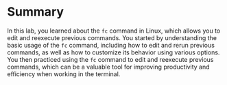 # Summary

In this lab, you learned about the `fc` command in Linux, which allows you to edit and reexecute previous commands. You started by understanding the basic usage of the `fc` command, including how to edit and rerun previous commands, as well as how to customize its behavior using various options. You then practiced using the `fc` command to edit and reexecute previous commands, which can be a valuable tool for improving productivity and efficiency when working in the terminal.
